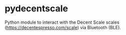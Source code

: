 # pydecentscale
Python module to interact with the Decent Scale scales (https://decentespresso.com/scale) via Bluetooth (BLE).
